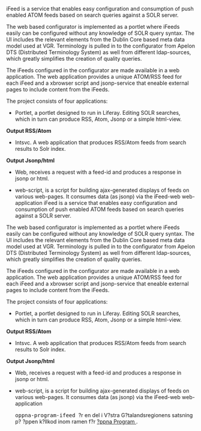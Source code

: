 iFeed is a service that enables easy configuration and consumption of push enabled ATOM feeds based on search queries against a SOLR server.

The web based configurator is implemented as a portlet where iFeeds easily can be configured without any knowledge of SOLR query syntax. The UI includes the relevant elements from the Dublin Core based meta data model used at VGR. Terminology is pulled in to the configurator from Apelon DTS (Distributed Terminology System) as well from different ldap-sources, which greatly simplifies the creation of quality queries.

The iFeeds configured in the configurator are made available in a web application. The web application provides a unique ATOM/RSS feed for each iFeed and a xbrowser script and jsonp-service that eneable external pages to include content from the iFeeds.

The project consists of four applications:

* Portlet, a portlet designed to run in Liferay. Editing SOLR searches, which in turn can produce RSS, Atom, Jsonp or a simple html-view.

**Output RSS/Atom**
* Intsvc. A web application that produces RSS/Atom feeds from search results to Solr index.

**Output Jsonp/html**
* Web, receives a request with a feed-id and produces a response in jsonp or html.

* web-script, is a script for building ajax-generated displays of feeds on various web-pages. It consumes data (as jsonp) via the iFeed-web web-application 
iFeed is a service that enables easy configuration and consumption of push enabled ATOM feeds based on search queries against a SOLR server.

The web based configurator is implemented as a portlet where iFeeds easily can be configured without any knowledge of SOLR query syntax. The UI includes the relevant elements from the Dublin Core based meta data model used at VGR. Terminology is pulled in to the configurator from Apelon DTS (Distributed Terminology System) as well from different ldap-sources, which greatly simplifies the creation of quality queries.

The iFeeds configured in the configurator are made available in a web application. The web application provides a unique ATOM/RSS feed for each iFeed and a xbrowser script and jsonp-service that eneable external pages to include content from the iFeeds.

The project consists of four applications:

* Portlet, a portlet designed to run in Liferay. Editing SOLR searches, which in turn can produce RSS, Atom, Jsonp or a simple html-view.

**Output RSS/Atom**
* Intsvc. A web application that produces RSS/Atom feeds from search results to Solr index.

**Output Jsonp/html**
* Web, receives a request with a feed-id and produces a response in jsonp or html.

* web-script, is a script for building ajax-generated displays of feeds on various web-pages. It consumes data (as jsonp) via the iFeed-web web-application 

  <p>
    <tt>
      oppna-program-ifeed
    </tt>
     ?r en del i V?stra G?talandsregionens satsning p? ?ppen k?llkod inom ramen f?r 
    <a href="https://github.com/Vastra-Gotalandsregionen//oppna-program">
      ?ppna Program
    </a>
    . 
  </p>